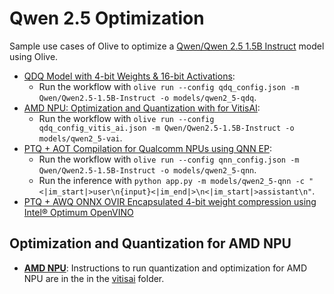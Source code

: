 # Qwen 2.5 Optimization

Sample use cases of Olive to optimize a [Qwen/Qwen 2.5 1.5B Instruct](https://huggingface.co/Qwen/Qwen2.5-1.5B-Instruct) model using Olive.

- [QDQ Model with 4-bit Weights & 16-bit Activations](../phi3_5/README.md):
  - Run the workflow with `olive run --config qdq_config.json -m Qwen/Qwen2.5-1.5B-Instruct -o models/qwen2_5-qdq`.
- [AMD NPU: Optimization and Quantization with for VitisAI](../phi3_5/README.md):
  - Run the workflow with `olive run --config qdq_config_vitis_ai.json -m Qwen/Qwen2.5-1.5B-Instruct -o models/qwen2_5-vai`.
- [PTQ + AOT Compilation for Qualcomm NPUs using QNN EP](../phi3_5/README.md):
  - Run the workflow with `olive run --config qnn_config.json -m Qwen/Qwen2.5-1.5B-Instruct -o models/qwen2_5-qnn`.
  - Run the inference with `python app.py -m models/qwen2_5-qnn -c "<|im_start|>user\n{input}<|im_end|>\n<|im_start|>assistant\n"`.
- [PTQ + AWQ ONNX OVIR Encapsulated 4-bit weight compression using Intel® Optimum OpenVINO](./openvino/)

## **Optimization and Quantization for AMD NPU**

- [**AMD NPU**](./vitisai/): Instructions to run quantization and optimization for AMD NPU are in the in the [vitisai](./vitisai/) folder.
